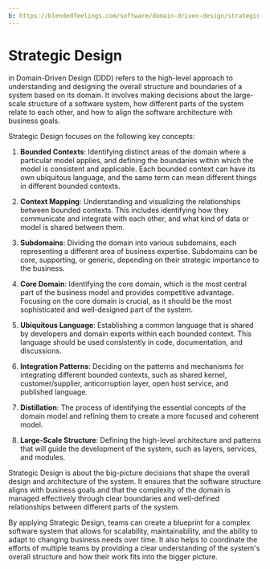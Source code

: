```yaml
---
b: https://blendedfeelings.com/software/domain-driven-design/strategic-design.md
---
```


# Strategic Design 
in Domain-Driven Design (DDD) refers to the high-level approach to understanding and designing the overall structure and boundaries of a system based on its domain. It involves making decisions about the large-scale structure of a software system, how different parts of the system relate to each other, and how to align the software architecture with business goals.

Strategic Design focuses on the following key concepts:

1. **Bounded Contexts**: Identifying distinct areas of the domain where a particular model applies, and defining the boundaries within which the model is consistent and applicable. Each bounded context can have its own ubiquitous language, and the same term can mean different things in different bounded contexts.

2. **Context Mapping**: Understanding and visualizing the relationships between bounded contexts. This includes identifying how they communicate and integrate with each other, and what kind of data or model is shared between them.

3. **Subdomains**: Dividing the domain into various subdomains, each representing a different area of business expertise. Subdomains can be core, supporting, or generic, depending on their strategic importance to the business.

4. **Core Domain**: Identifying the core domain, which is the most central part of the business model and provides competitive advantage. Focusing on the core domain is crucial, as it should be the most sophisticated and well-designed part of the system.

5. **Ubiquitous Language**: Establishing a common language that is shared by developers and domain experts within each bounded context. This language should be used consistently in code, documentation, and discussions.

6. **Integration Patterns**: Deciding on the patterns and mechanisms for integrating different bounded contexts, such as shared kernel, customer/supplier, anticorruption layer, open host service, and published language.

7. **Distillation**: The process of identifying the essential concepts of the domain model and refining them to create a more focused and coherent model.

8. **Large-Scale Structure**: Defining the high-level architecture and patterns that will guide the development of the system, such as layers, services, and modules.

Strategic Design is about the big-picture decisions that shape the overall design and architecture of the system. It ensures that the software structure aligns with business goals and that the complexity of the domain is managed effectively through clear boundaries and well-defined relationships between different parts of the system.

By applying Strategic Design, teams can create a blueprint for a complex software system that allows for scalability, maintainability, and the ability to adapt to changing business needs over time. It also helps to coordinate the efforts of multiple teams by providing a clear understanding of the system's overall structure and how their work fits into the bigger picture.